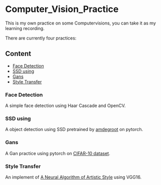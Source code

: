 # Computer_Vision_Practice
This is my own practice on some Computervisions, you can take it as my learning recording.

There are currently four practices:


## Content
- [Face Detection](#practice_1)
- [SSD using](#practice_2)
- [Gans](#practice_3)
- [Style Transfer](#practice_4)  

### <a id="practice_1"></a>Face Detection

A simple face detection using Haar Cascade and OpenCV.

### <a id="practice_2"></a>SSD using

A object detection using SSD pretrained by [amdegroot](https://github.com/amdegroot/ssd.pytorch) on pytorch.

### <a id="practice_3"></a>Gans

A Gan practice using pytorch on [CIFAR-10 dataset](https://www.cs.toronto.edu/~kriz/cifar.html).

### <a id="practice_4"></a>Style Transfer

An implement of [A Neural Algorithm of Artistic Style](https://arxiv.org/abs/1508.06576/) using VGG16.


